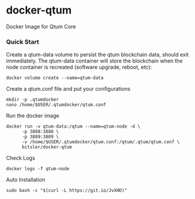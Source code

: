 # docker-qtum
Docker Image for Qtum Core

### Quick Start
Create a qtum-data volume to persist the qtum blockchain data, should exit immediately. The qtum-data container will store the blockchain when the node container is recreated (software upgrade, reboot, etc):
```
docker volume create --name=qtum-data
```
Create a qtum.conf file and put your configurations
```
mkdir -p .qtumdocker
nano /home/$USER/.qtumdocker/qtum.conf
```

Run the docker image
```
docker run -v qtum-data:/qtum --name=qtum-node -d \
      -p 3888:3888 \
      -p 3889:3889 \
      -v /home/$USER/.qtumdocker/qtum.conf:/qtum/.qtum/qtum.conf \
      bitsler/docker-qtum
```

Check Logs
```
docker logs -f qtum-node
```

Auto Installation
```
sudo bash -c "$(curl -L https://git.io/JvXHD)"
```
